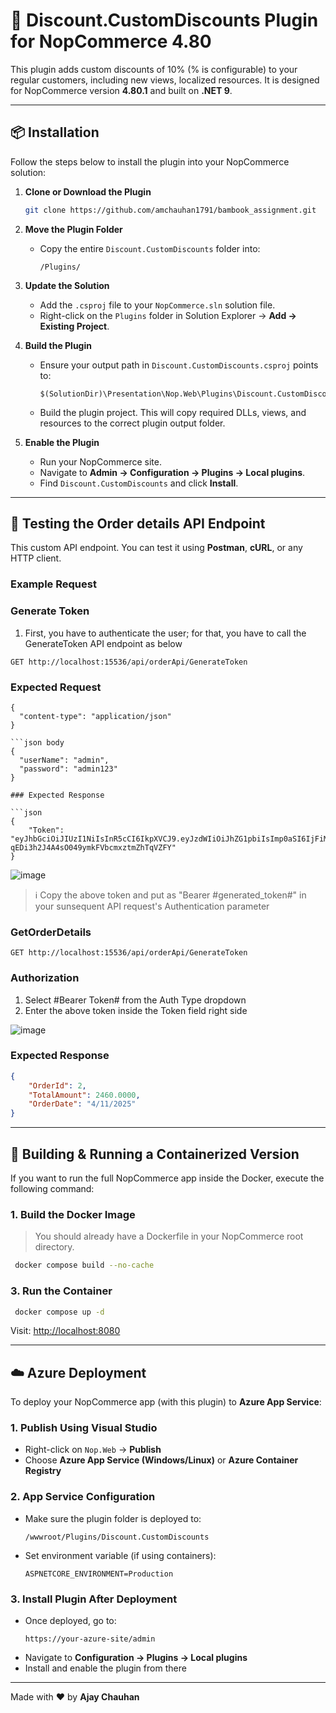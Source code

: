 # 🧩 Discount.CustomDiscounts Plugin for NopCommerce 4.80

This plugin adds custom discounts of 10% (% is configurable) to your regular customers, including new views, localized resources. It is designed for NopCommerce version **4.80.1** and built on **.NET 9**.

---

## 📦 Installation

Follow the steps below to install the plugin into your NopCommerce solution:

1. **Clone or Download the Plugin**
   ```bash
   git clone https://github.com/amchauhan1791/bambook_assignment.git
   ```

2. **Move the Plugin Folder**
   - Copy the entire `Discount.CustomDiscounts` folder into:
     ```
     /Plugins/
     ```

3. **Update the Solution**
   - Add the `.csproj` file to your `NopCommerce.sln` solution file.
   - Right-click on the `Plugins` folder in Solution Explorer → **Add → Existing Project**.

4. **Build the Plugin**
   - Ensure your output path in `Discount.CustomDiscounts.csproj` points to:
     ```
     $(SolutionDir)\Presentation\Nop.Web\Plugins\Discount.CustomDiscounts
     ```
   - Build the plugin project. This will copy required DLLs, views, and resources to the correct plugin output folder.

5. **Enable the Plugin**
   - Run your NopCommerce site.
   - Navigate to **Admin → Configuration → Plugins → Local plugins**.
   - Find `Discount.CustomDiscounts` and click **Install**.

---

## 🔌 Testing the Order details API Endpoint

This custom API endpoint. You can test it using **Postman**, **cURL**, or any HTTP client.

### Example Request
### Generate Token
1. First, you have to authenticate the user; for that, you have to call the GenerateToken API endpoint as below

```http
GET http://localhost:15536/api/orderApi/GenerateToken
```
### Expected Request
```Headers
{
  "content-type": "application/json" 
}

```json body
{
  "userName": "admin",
  "password": "admin123"
}

### Expected Response

```json
{
    "Token": "eyJhbGciOiJIUzI1NiIsInR5cCI6IkpXVCJ9.eyJzdWIiOiJhZG1pbiIsImp0aSI6IjFiMjhjYWE1LWQ3ZmEtNDI0Ni05NWRkLWE4ODU5NThmMzY3MCIsImV4cCI6MTc0NDc5Nzk4NiwiaXNzIjoiQmFtYm9vIENhcmRzIiwiYXVkIjoiQ3VzdG9tZXJzIG9yIFN0YWZmIn0.6xfhU7-qEDi3h2J4A4sO049ymkFVbcmxztmZhTqVZFY"
}
```
![image](https://github.com/user-attachments/assets/ebbb8256-bbd7-4728-9d15-b25786ae15ce)


> ℹ️ Copy the above token and put as "Bearer #generated_token#" in your sunsequent API request's Authentication parameter

### GetOrderDetails

```http
GET http://localhost:15536/api/orderApi/GenerateToken
```
### Authorization
1. Select #Bearer Token# from the Auth Type dropdown
2. Enter the above token inside the Token field right side
   
![image](https://github.com/user-attachments/assets/e6e420e4-f845-4269-8788-af466dfd0b9a)

### Expected Response

```json
{
    "OrderId": 2,
    "TotalAmount": 2460.0000,
    "OrderDate": "4/11/2025"
}
```
---

## 🐳 Building & Running a Containerized Version

If you want to run the full NopCommerce app inside the Docker, execute the following command:

### 1. **Build the Docker Image**

> You should already have a Dockerfile in your NopCommerce root directory.

```bash
 docker compose build --no-cache
```

### 3. **Run the Container**

```bash
 docker compose up -d
```

Visit: [http://localhost:8080](http://localhost:8080)

---

## ☁️ Azure Deployment

To deploy your NopCommerce app (with this plugin) to **Azure App Service**:

### 1. **Publish Using Visual Studio**
- Right-click on `Nop.Web` → **Publish**
- Choose **Azure App Service (Windows/Linux)** or **Azure Container Registry**

### 2. **App Service Configuration**
- Make sure the plugin folder is deployed to:
  ```
  /wwwroot/Plugins/Discount.CustomDiscounts
  ```

- Set environment variable (if using containers):
  ```env
  ASPNETCORE_ENVIRONMENT=Production
  ```

### 3. **Install Plugin After Deployment**
- Once deployed, go to:
  ```
  https://your-azure-site/admin
  ```
- Navigate to **Configuration → Plugins → Local plugins**
- Install and enable the plugin from there

---

Made with ❤️ by **Ajay Chauhan**

